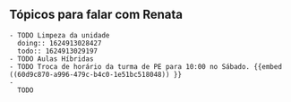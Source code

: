 ## Tópicos para falar com Renata
	- TODO Limpeza da unidade
	  doing:: 1624913028427
	  todo:: 1624913029197
	- TODO Aulas Híbridas
	- TODO Troca de horário da turma de PE para 10:00 no Sábado. {{embed ((60d9c870-a996-479c-b4c0-1e51bc518048)) }}
	-
	  TODO